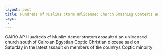 ```yaml
---
layout: post
title: Hundreds of Muslims Storm Unlicensed Church Smashing Contents and Assaulting Christians
tags:
 -
---
```

CAIRO AP  Hundreds of Muslim demonstrators assaulted an unlicensed church south of Cairo an Egyptian Coptic Christian diocese said on Saturday in the latest assault on members of the countrys Coptic minority
